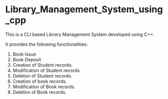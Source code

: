 # Library_Management_System_using_cpp

This is a CLI based Library Management System developed using C++.

It provides the following functionalities:

1. Book Issue
2. Book Deposit
3. Creation of Student records.
4. Modification of Student records.
5. Deletion of Student records.
6. Creation of book records.
7. Modification of Book records.
8. Deletion of Book records.
